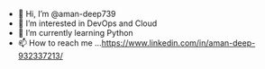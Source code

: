 - 👋 Hi, I’m @aman-deep739
- 👀 I’m interested in DevOps and Cloud
- 🌱 I’m currently learning Python
- 📫 How to reach me ...https://www.linkedin.com/in/aman-deep-932337213/

<!---
aman-deep739/aman-deep739 is a ✨ special ✨ repository because its `README.md` (this file) appears on your GitHub profile.
You can click the Preview link to take a look at your changes.
--->
